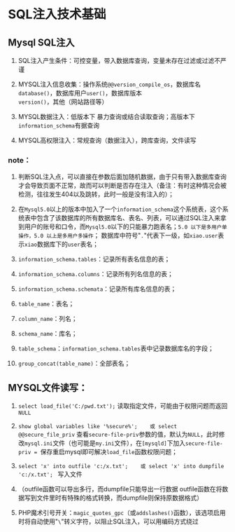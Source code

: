 # SQL注入技术基础

## Mysql SQL注入
1. SQL注入产生条件：可控变量，带入数据库查询，变量未存在过滤或过滤不严谨

2. MYSQL注入信息收集：操作系统`@@version_compile_os`，数据库名`database()`，数据库用户`user()`，数据库版本`version()`，其他（网站路径等）

3. MYSQL数据注入：低版本下 暴力查询或结合读取查询；高版本下 `information_schema`有据查询

4. MYSQL高权限注入：常规查询（数据注入），跨库查询，文件读写

### note：
1. 判断SQL注入点，可以直接在参数后面加随机数据，由于只有带入数据库查询才会导致页面不正常，故而可以判断是否存在注入（备注：有时这种情况会被检测，往往发生404以及跳转，此时一般是没有注入的）；

2. 在`Mysql5.0`以上的版本中加入了一个`information_schema`这个系统表，这个系统表中包含了该数据库的所有数据库名、表名、列表，可以通过SQL注入来拿到用户的账号和口令，而`Mysql5.0`以下的只能暴力跑表名；`5.0 以下是多用户单操作，5.0 以上是多用户多操作`；
数据库中符号"`.`"代表下一级，如`xiao.user`表示`xiao`数据库下的`user`表名；

3. `information_schema.tables`：记录所有表名信息的表；

4. `information_schema.columns`：记录所有列名信息的表；

5. `information_schema.schemata`：记录所有库名信息的表；

6. `table_name`：表名；

7. `column_name`：列名；

8. `schema_name`：库名；

9. `table_schema`：`information_schema.tables`表中记录数据库名的字段；

10. `group_concat(table_name)`：全部表名；

## MYSQL文件读写：
1. `select load_file('C:/pwd.txt');`    读取指定文件，可能由于权限问题而返回`NULL`

2. `show global variables like '%secure%';    或 select @@secure_file_priv`    查看`secure-file-priv`参数的值，默认为`NULL`，此时修改`mysql.ini`文件（也可能是`my.ini`文件），在`[mysqld]`下加入`secure-file-priv = `保存重启mysql即可解决`load_file`函数权限问题；

3. `select 'x' into outfile 'c:/x.txt';    或 select 'x' into dumpfile 'c:/x.txt'; `   写入文件

4. （outfile函数可以导出多行，而dumpfile只能导出一行数据 outfile函数在将数据写到文件里时有特殊的格式转换，而dumpfile则保持原数据格式）

5. PHP魔术引号开关：`magic_quotes_gpc`（或`addslashes()`函数），该选项启用时将自动使用"`\`"转义字符，以阻止SQL注入，可以用编码方式绕过
